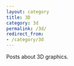 ```yaml
---
layout: category
title: 3D
category: 3d
permalink: /3d/
redirect_from:
- /category/3d
---
```

Posts about 3D graphics.
